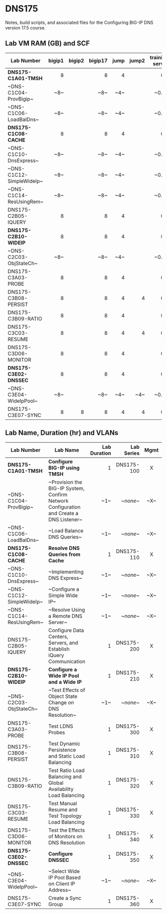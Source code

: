# DNS175

Notes, build scripts, and associated files for the Configuring BIG-IP DNS version 17.5 course.

## Lab VM RAM (GB) and SCF

|Lab Number              |bigip1|bigip2|bigip17|jump|jump2|training server|SCF                              |
|------------------------|-----:|-----:|------:|---:|----:|--------------:|---------------------------------|
|**DNS175-C1A01-TMSH**   |8     |      |8      |4   |     |0.5            |cfg_w_tmsh.scf                   |
|~DNS-C1C04-ProvBigip~   |~8~   |      |~8~    |~4~ |     |~0.5~          |  ~*none*~                       |
|~DNS-C1C06-LoadBalDns~  |~8~   |      |~8~    |~4~ |     |~0.5~          |~create_dns_listener.scf~        |
|**DNS175-C1C08-CACHE**  |8     |      |8      |4   |     |0.5            |load_balance_dns_queries.scf     |
|~DNS-C1C10-DnsExpress~  |~8~   |      |~8~    |~4~ |     |~0.5~          |~resolve_dns_queries_cache.scf~  |
|~DNS-C1C12-SimpleWideIp~|~8~   |      |~8~    |~4~ |     |~0.5~          |~implement_dns_express.scf~      |
|~DNS-C1C14-ResUsingRem~ |~8~   |      |~8~    |~4~ |     |~0.5~          |~configure_simple_wideip.scf~    |
|DNS175-C2B05-IQUERY     |8     |      |8      |4   |     |0.5            |create_dns_listener.scf          |
|**DNS175-C2B10-WIDEIP** |8     |      |8      |4   |     |0.5            |add_non_f5_server.scf            |
|~DNS-C2C03-ObjStateCh~  |~8~   |      |~8~    |~4~ |     |~0.5~          |~configure_wideip.scf~           |
|DNS175-C3A03-PROBE      |8     |      |8      |4   |     |0.5            |configure_wideip.scf             |
|DNS175-C3B08-PERSIST    |8     |      |8      |4   |4    |0.5            |configure_wideip.scf             |
|DNS175-C3B09-RATIO      |8     |      |8      |4   |     |0.5            |configure_wideip.scf             |
|DNS175-C3C03-RESUME     |8     |      |8      |4   |4    |0.5            |test_global_availability_lb.scf  |
|DNS175-C3D06-MONITOR    |8     |      |8      |4   |     |0.5            |test_topology_lb.scf             |
|**DNS175-C3E02-DNSSEC** |8     |      |8      |4   |     |0.5            |test_global_availability_lb.scf  |
|~DNS-C3E04-WideIpPool~  |~8~   |      |~8~    |~4~ |~4~  |~0.5~          |~test_global_availability_lb.scf~|
|DNS175-C3E07-SYNC       |8     |8     |8      |4   |4    |0.5            |configure_wideip.scf             |

## Lab Name, Duration (hr) and VLANs

|Lab Number              |Lab Name                                                                              |Lab Duration|Lab Series|Mgmt|External|Internal|
|------------------------|--------------------------------------------------------------------------------------|-----------:|---------:|:--:|:------:|:------:|
|**DNS175-C1A01-TMSH**   |**Configure BIG-IP using TMSH**                                                       |1           |DNS175-100|X   |X       |X       |
|~DNS-C1C04-ProvBigip~   |~Provision the BIG-IP System, Confirm Network Configuration and Create a DNS Listener~|~1~         |~*none*~  |~X~ |~X~     |~X~     |
|~DNS-C1C06-LoadBalDns~  |~Load Balance DNS Queries~                                                            |~1~         |~*none*~  |~X~ |~X~     |~X~     |
|**DNS175-C1C08-CACHE**  |**Resolve DNS Queries from Cache**                                                    |1           |DNS175-110|X   |X       |X       |
|~DNS-C1C10-DnsExpress~  |~Implementing DNS Express~                                                            |~1~         |~*none*~  |~X~ |~X~     |~X~     |
|~DNS-C1C12-SimpleWideIp~|~Configure a Simple Wide IP~                                                          |~1~         |~*none*~  |~X~ |~X~     |~X~     |
|~DNS-C1C14-ResUsingRem~ |~Resolve Using a Remote DNS Server~                                                   |~1~         |~*none*~  |~X~ |~X~     |~X~     |
|DNS175-C2B05-IQUERY     |Configure Data Centers, Servers, and Establish iQuery Communication                   |1           |DNS175-200|X   |X       |X       |
|**DNS175-C2B10-WIDEIP** |**Configure a Wide IP Pool and a Wide IP**                                            |1           |DNS175-210|X   |X       |X       |
|~DNS-C2C03-ObjStateCh~  |~Test Effects of Object State Change on DNS Resolution~                               |~1~         |~*none*~  |~X~ |~X~     |~X~     |
|DNS175-C3A03-PROBE      |Test LDNS Probes                                                                      |1           |DNS175-300|X   |X       |X       |
|DNS175-C3B08-PERSIST    |Test Dynamic Persistence and Static Load Balancing                                    |1           |DNS175-310|X   |X       |X       |
|DNS175-C3B09-RATIO      |Test Ratio Load Balancing and Global Availability Load Balancing                      |1           |DNS175-320|X   |X       |X       |
|DNS175-C3C03-RESUME     |Test Manual Resume and Test Topology Load Balancing                                   |1           |DNS175-330|X   |X       |X       |
|DNS175-C3D06-MONITOR    |Test the Effects of Monitors on DNS Resolution                                        |1           |DNS175-340|X   |X       |X       |
|**DNS175-C3E02-DNSSEC** |**Configure DNSSEC**                                                                  |1           |DNS175-350|X   |X       |X       |
|~DNS-C3E04-WideIpPool~  |~Select Wide IP Pool Based on Client IP Address~                                      |~1~         |~*none*~  |~X~ |~X~     |~X~     |
|DNS175-C3E07-SYNC       |Create a Sync Group                                                                   |1           |DNS175-360|X   |X       |X       |
